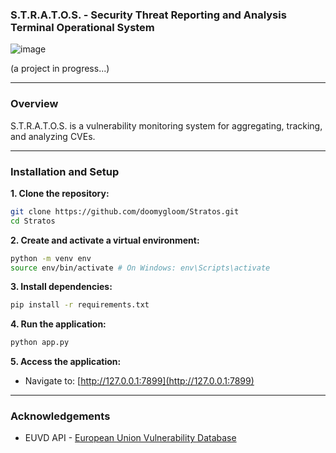### **S.T.R.A.T.O.S. - Security Threat Reporting and Analysis Terminal Operational System**

![image](https://github.com/user-attachments/assets/f0f89ccc-7226-4ae9-9b02-90fa3db85b52)

(a project in progress...)

---

### Overview

S.T.R.A.T.O.S. is a vulnerability monitoring system for aggregating, tracking, and analyzing CVEs.

---

### Installation and Setup

**1. Clone the repository:**

```bash
git clone https://github.com/doomygloom/Stratos.git
cd Stratos
```

**2. Create and activate a virtual environment:**

```bash
python -m venv env
source env/bin/activate # On Windows: env\Scripts\activate
```

**3. Install dependencies:**

```bash
pip install -r requirements.txt
```

**4. Run the application:**

```bash
python app.py
```

**5. Access the application:**

* Navigate to: [http://127.0.0.1:7899](http://127.0.0.1:7899)

---

### Acknowledgements

* EUVD API - [European Union Vulnerability Database](https://euvd.enisa.europa.eu/)
